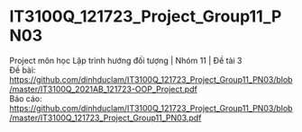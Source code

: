# IT3100Q_121723_Project_Group11_PN03
Project môn học Lập trình hướng đối tượng | Nhóm 11 | Đề tài 3
<br>
Đề bài: https://github.com/dinhduclam/IT3100Q_121723_Project_Group11_PN03/blob/master/IT3100Q_2021AB_121723-OOP_Project.pdf
<br>
Báo cáo: https://github.com/dinhduclam/IT3100Q_121723_Project_Group11_PN03/blob/master/IT3100Q_121723_Project_Group11_PN03.pdf
